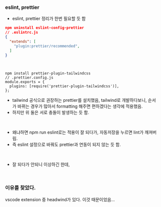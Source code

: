 ### eslint, prettier

- eslint, prettier 정리가 한번 필요할 듯 함

```JSON
npm uninstall eslint-config-prettier
// .eslintrc.js
{
  "extends": [
    "plugin:prettier/recommended",
  ]
}
```

<br>

```TSX
npm install prettier-plugin-tailwindcss
// .prettier.config.js
module.exports = {
  plugins: [require('prettier-plugin-tailwindcss')],
};
```

- tailwind 공식으로 권장하는 prettier를 설치했음, tailwind로 개발하다보니, 순서가 바뀌는 경우가 많아서 formatting 해주면 편하겠다는 생각에 적용했음.
- 하지만 위 둘은 서로 충돌이 발생하는 듯 함.

<br>

- 왜냐하면 npm run eslint로는 적용이 잘 되다가, 자동저장을 누르면 lint가 깨져버림.
- 즉 eslint 설정으로 바꿔도 prettier과 연동이 되지 않는 듯 함.

<br>

- 잘 되다가 안되니 이상하긴 한데,


<br>


### 이유를 찾았다.

vscode extension 중 headwind가 있다. 이것 때문이었음...
